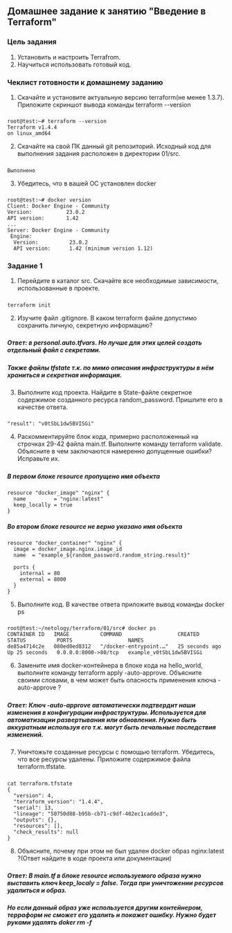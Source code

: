## Домашнее задание к занятию "Введение в Terraform"
### Цель задания
1. Установить и настроить Terrafrom.
2. Научиться использовать готовый код.
### Чеклист готовности к домашнему заданию
1. Скачайте и установите актуальную версию terraform(не менее 1.3.7). Приложите скриншот вывода команды terraform --version
#####
    root@test:~# terraform --version
    Terraform v1.4.4
    on linux_amd64
2. Скачайте на свой ПК данный git репозиторий. Исходный код для выполнения задания расположен в директории 01/src.
#####
    Выполнено
3. Убедитесь, что в вашей ОС установлен docker
#####
    root@test:~# docker version
    Client: Docker Engine - Community
    Version:           23.0.2
    API version:       1.42
    ...
    Server: Docker Engine - Community
     Engine:
      Version:          23.0.2
      API version:      1.42 (minimum version 1.12)
### Задание 1
1. Перейдите в каталог src. Скачайте все необходимые зависимости, использованные в проекте.
#####
    terraform init
2. Изучите файл .gitignore. В каком terraform файле допустимо сохранить личную, секретную информацию?
#####
##### Ответ: в personal.auto.tfvars. Но лучше для этих целей создать отдельный файл с секретами.
##### Также файлы tfstate т.к. по мимо описания инфраструктуры в нём храниться и секретная информация.
3. Выполните код проекта. Найдите в State-файле секретное содержимое созданного ресурса random_password. Пришлите его в качестве ответа.
#####
    "result": "v0tSbL1dw5BVISGi"
4. Раскомментируйте блок кода, примерно расположенный на строчках 29-42 файла main.tf. Выполните команду terraform validate. Объясните в чем заключаются намеренно допущенные ошибки? Исправьте их.
#####
##### В первом блоке resource пропущено имя объекта
    resource "docker_image" "nginx" {
      name         = "nginx:latest"
      keep_locally = true
    }
##### Во втором блоке resource не верно указано имя объекта
    resource "docker_container" "nginx" {
      image = docker_image.nginx.image_id
      name  = "example_${random_password.random_string.result}"

      ports {
        internal = 80
        external = 8000
      }
    }
5. Выполните код. В качестве ответа приложите вывод команды docker ps
#####
    root@test:~/netology/terraform/01/src# docker ps
    CONTAINER ID   IMAGE          COMMAND                  CREATED          STATUS          PORTS                  NAMES
    de85a4714c2e   080ed0ed8312   "/docker-entrypoint.…"   25 seconds ago   Up 25 seconds   0.0.0.0:8000->80/tcp   example_v0tSbL1dw5BVISGi
6. Замените имя docker-контейнера в блоке кода на hello_world, выполните команду terraform apply -auto-approve. Объясните своими словами, в чем может быть опасность применения ключа -auto-approve ?
##### 
##### Ответ: Ключ -auto-approve автоматически подтвердит наши изменения в конфигурации инфраструктуры. Используется для автоматизации развертывания или обновления. Нужно быть аккуратным используя его т.к. могут быть печальные последствия изменений.
7. Уничтожьте созданные ресурсы с помощью terraform. Убедитесь, что все ресурсы удалены. Приложите содержимое файла terraform.tfstate.
#####
    cat terraform.tfstate
    {
      "version": 4,
      "terraform_version": "1.4.4",
      "serial": 13,
      "lineage": "50750d88-b95b-cb71-c9df-402ec1cadde3",
      "outputs": {},
      "resources": [],
      "check_results": null
    }
8. Объясните, почему при этом не был удален docker образ nginx:latest ?(Ответ найдите в коде проекта или документации)
#####
##### Ответ: В main.tf в блоке resource используемого образа нужно выставить ключ keep_localy = false. Тогда при уничтожении ресурсов удалиться и образ.
##### Но если данный образ уже используется другим контейнером, терраформ не сможет его удалить и покажет ошибку. Нужно будет руками удалять doker rm -f <container name>
